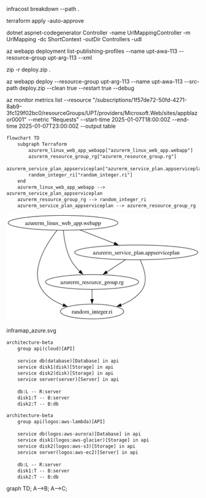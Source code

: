 infracost breakdown --path .

terraform apply -auto-approve

dotnet aspnet-codegenerator Controller -name UrlMappingController -m UrlMapping -dc ShortContext -outDir Controllers -udl

az webapp deployment list-publishing-profiles --name upt-awa-113 --resource-group upt-arg-113 --xml


zip -r deploy.zip .

az webapp deploy --resource-group upt-arg-113 --name upt-awa-113 --src-path deploy.zip --clean true --restart true --debug


az monitor metrics list --resource "/subscriptions/1f57de72-50fd-4271-8ab9-3fc129f02bc0/resourceGroups/UPT/providers/Microsoft.Web/sites/appblazor0001" --metric "Requests" --start-time 2025-01-07T18:00:00Z --end-time 2025-01-07T23:00:00Z --output table


```mermaid
flowchart TD
    subgraph Terraform
        azurerm_linux_web_app_webapp["azurerm_linux_web_app.webapp"]
        azurerm_resource_group_rg["azurerm_resource_group.rg"]
        azurerm_service_plan_appserviceplan["azurerm_service_plan.appserviceplan"]
        random_integer_ri["random_integer.ri"]
    end
    azurerm_linux_web_app_webapp --> azurerm_service_plan_appserviceplan
    azurerm_resource_group_rg --> random_integer_ri
    azurerm_service_plan_appserviceplan --> azurerm_resource_group_rg
```

![Alt text](./inframap_azure.svg)

inframap_azure.svg

```mermaid
architecture-beta
    group api(cloud)[API]

    service db(database)[Database] in api
    service disk1(disk)[Storage] in api
    service disk2(disk)[Storage] in api
    service server(server)[Server] in api

    db:L -- R:server
    disk1:T -- B:server
    disk2:T -- B:db
```

```mermaid
architecture-beta
    group api(logos:aws-lambda)[API]

    service db(logos:aws-aurora)[Database] in api
    service disk1(logos:aws-glacier)[Storage] in api
    service disk2(logos:aws-s3)[Storage] in api
    service server(logos:aws-ec2)[Server] in api

    db:L -- R:server
    disk1:T -- B:server
    disk2:T -- B:db
```

<div class="mermaid">
graph TD;
    A-->B;
    A-->C;
<!-- Add this anywhere in your Markdown file -->
<script type="module">
  import mermaid from 'https://cdn.jsdelivr.net/npm/mermaid@10/dist/mermaid.esm.min.mjs';
  mermaid.initialize({ startOnLoad: true });
</script>
</div>
